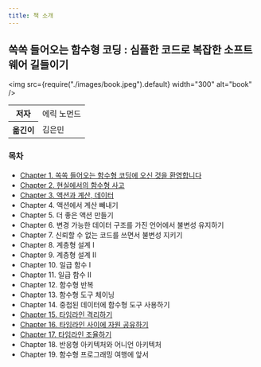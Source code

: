 ```yaml
---
title: 책 소개
---
```


## 쏙쏙 들어오는 함수형 코딩 : 심플한 코드로 복잡한 소프트웨어 길들이기

<img
src={require("./images/book.jpeg").default}
width="300"
alt="book"
/>

<table>
  <tr>
    <th>저자</th>
    <td>에릭 노먼드</td>
  </tr>
  <tr>
    <th>옮긴이</th>
    <td>김은민</td>
  </tr>
</table>

### 목차

- [Chapter 1. 쏙쏙 들어오는 함수형 코딩에 오신 것을 환영합니다](./01.md)
- [Chapter 2. 현실에서의 함수형 사고](./02.md)
- [Chapter 3. 액션과 계산, 데이터](./03.md)
- Chapter 4. 액션에서 계산 빼내기
- Chapter 5. 더 좋은 액션 만들기
- Chapter 6. 변경 가능한 데이터 구조를 가진 언어에서 불변성 유지하기
- Chapter 7. 신뢰할 수 없는 코드를 쓰면서 불변성 지키기
- Chapter 8. 계층형 설계 I
- Chapter 9. 계층형 설계 II
- Chapter 10. 일급 함수 I
- Chapter 11. 일급 함수 II
- Chapter 12. 함수형 반복
- Chapter 13. 함수형 도구 체이닝
- Chapter 14. 중첩된 데이터에 함수형 도구 사용하기
- [Chapter 15. 타임라인 격리하기](./15.md)
- [Chapter 16. 타임라인 사이에 자원 공유하기](./16.md)
- [Chapter 17. 타임라인 조율하기](./17.md)
- Chapter 18. 반응형 아키텍처와 어니언 아키텍처
- Chapter 19. 함수형 프로그래밍 여행에 앞서